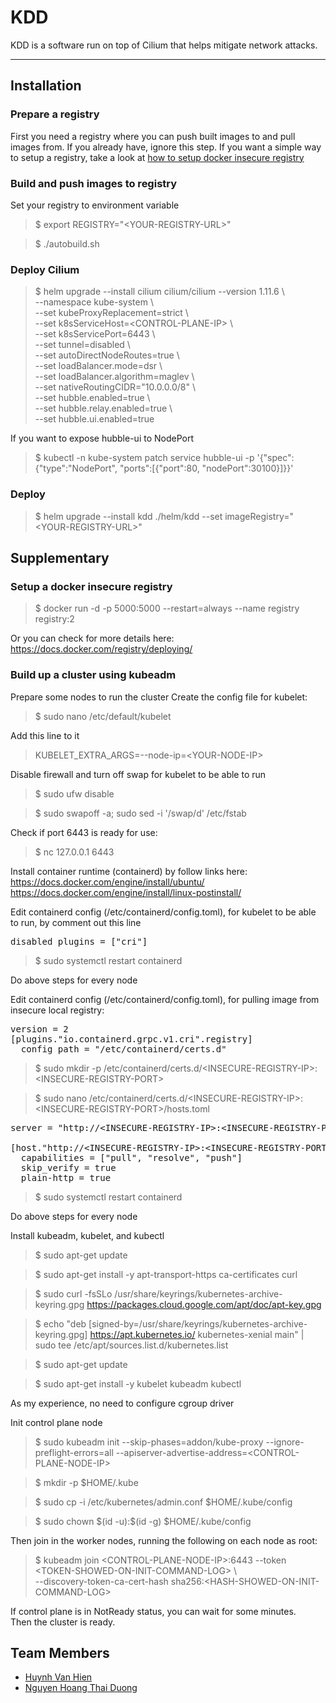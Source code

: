 # KDD
 KDD is a software run on top of Cilium that helps mitigate network attacks.
<hr>

## Installation
### Prepare a registry
First you need a registry where you can push built images to and pull images from. If you already have, ignore this step.
If you want a simple way to setup a registry, take a look at [how to setup docker insecure registry](#setup-a-docker-insecure-registry)
### Build and push images to registry
Set your registry to environment variable
> $ export REGISTRY="\<YOUR-REGISTRY-URL\>"

> $ ./autobuild.sh
### Deploy Cilium
> $ helm upgrade --install cilium cilium/cilium --version 1.11.6 \\ \
    --namespace kube-system \\ \
    --set kubeProxyReplacement=strict \\ \
    --set k8sServiceHost=\<CONTROL-PLANE-IP\> \\ \
    --set k8sServicePort=6443 \\ \
    --set tunnel=disabled \\ \
    --set autoDirectNodeRoutes=true \\ \
    --set loadBalancer.mode=dsr \\ \
    --set loadBalancer.algorithm=maglev \\ \
    --set nativeRoutingCIDR="10.0.0.0/8" \\ \
    --set hubble.enabled=true \\ \
    --set hubble.relay.enabled=true \\ \
    --set hubble.ui.enabled=true

If you want to expose hubble-ui to NodePort
> $ kubectl -n kube-system patch service hubble-ui -p '{"spec":{"type":"NodePort", "ports":[{"port":80, "nodePort":30100}]}}'
### Deploy
> $ helm upgrade --install kdd ./helm/kdd --set imageRegistry="\<YOUR-REGISTRY-URL\>"

## Supplementary
### Setup a docker insecure registry
> $ docker run -d -p 5000:5000 --restart=always --name registry registry:2

Or you can check for more details here:
https://docs.docker.com/registry/deploying/
### Build up a cluster using kubeadm
Prepare some nodes to run the cluster
Create the config file for kubelet: 
> $ sudo nano /etc/default/kubelet

Add this line to it
> KUBELET_EXTRA_ARGS=--node-ip=\<YOUR-NODE-IP\>

Disable firewall and turn off swap for kubelet to be able to run
> $ sudo ufw disable

> $ sudo swapoff -a; sudo sed -i '/swap/d' /etc/fstab

Check if port 6443 is ready for use:
> $ nc 127.0.0.1 6443

Install container runtime (containerd) by follow links here: \
https://docs.docker.com/engine/install/ubuntu/ \
https://docs.docker.com/engine/install/linux-postinstall/

Edit containerd config (/etc/containerd/config.toml), for kubelet to be able to run, by comment out this line
<pre>
disabled_plugins = ["cri"]
</pre>
> $ sudo systemctl restart containerd

Do above steps for every node

Edit containerd config (/etc/containerd/config.toml), for pulling image from insecure local registry:
<pre>
version = 2
[plugins."io.containerd.grpc.v1.cri".registry]
  config_path = "/etc/containerd/certs.d"
</pre>

> $ sudo mkdir -p /etc/containerd/certs.d/\<INSECURE-REGISTRY-IP\>:\<INSECURE-REGISTRY-PORT\>

> $ sudo nano /etc/containerd/certs.d/\<INSECURE-REGISTRY-IP\>:\<INSECURE-REGISTRY-PORT\>/hosts.toml

<pre>
server = "http://&ltINSECURE-REGISTRY-IP&gt:&ltINSECURE-REGISTRY-PORT&gt"

[host."http://&ltINSECURE-REGISTRY-IP&gt:&ltINSECURE-REGISTRY-PORT&gt"]
  capabilities = ["pull", "resolve", "push"]
  skip_verify = true
  plain-http = true
</pre>
> $ sudo systemctl restart containerd

Do above steps for every node

Install kubeadm, kubelet, and kubectl
> $ sudo apt-get update

> $ sudo apt-get install -y apt-transport-https ca-certificates curl

> $ sudo curl -fsSLo /usr/share/keyrings/kubernetes-archive-keyring.gpg https://packages.cloud.google.com/apt/doc/apt-key.gpg

> $ echo "deb [signed-by=/usr/share/keyrings/kubernetes-archive-keyring.gpg] https://apt.kubernetes.io/ kubernetes-xenial main" | sudo tee /etc/apt/sources.list.d/kubernetes.list

> $ sudo apt-get update

> $ sudo apt-get install -y kubelet kubeadm kubectl

As my experience, no need to configure cgroup driver

Init control plane node
> $ sudo kubeadm init --skip-phases=addon/kube-proxy --ignore-preflight-errors=all --apiserver-advertise-address=\<CONTROL-PLANE-NODE-IP\>

> $ mkdir -p \$HOME/.kube

> $ sudo cp -i /etc/kubernetes/admin.conf $HOME/.kube/config

> $ sudo chown \$(id -u)\:\$(id -g) \$HOME/.kube/config


Then join in the worker nodes, running the following on each node as root:

> $ kubeadm join \<CONTROL-PLANE-NODE-IP\>:6443 --token \<TOKEN-SHOWED-ON-INIT-COMMAND-LOG\> \\ \
	--discovery-token-ca-cert-hash sha256:\<HASH-SHOWED-ON-INIT-COMMAND-LOG\>

If control plane is in NotReady status, you can wait for some minutes. \
Then the cluster is ready.
## Team Members
* [Huynh Van Hien](https://github.com/hvhq)
* [Nguyen Hoang Thai Duong](https://github.com/somethingintheway)

